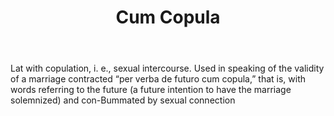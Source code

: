 ---
title: Cum Copula
letter: C
permalink: "/definitions/bld-cum-copula.html"
body: Lat with copulation, i. e., sexual intercourse. Used in speaking of the validity
  of a marriage contracted “per verba de futuro cum copula,” that is, with words referring
  to the future (a future intention to have the marriage solemnized) and con-Bummated
  by sexual connection
published_at: '2018-07-07'
source: Black's Law Dictionary 2nd Ed (1910)
layout: post
---